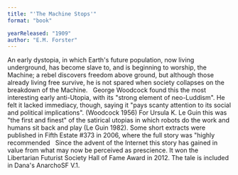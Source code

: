 ```yaml
---
title: "'The Machine Stops'"
format: "book"

yearReleased: "1909"
author: "E.M. Forster"
---
```

 An early dystopia, in which Earth's future population, now living underground,  has become slave to, and is beginning to worship, the Machine; a rebel discovers  freedom above ground, but although those already living free survive, he is not  spared when society collapses on the breakdown of the Machine.
  
 George Woodcock found this the most interesting early anti-Utopia, with its  "strong element of neo-Luddism". He felt it lacked immediacy, though, saying it  "pays scanty attention to its social and political implications". (Woodcock  1956) For Ursula K. Le Guin this was "the first and finest" of the satirical  utopias in which robots do the work and humans sit back and play (Le Guin 1982).  Some short extracts were published in Fifth Estate #373 in 2006, where  the full story was "highly recommended
  
 Since the advent of the Internet this story has gained in value from what  may now be perceived as prescience. It won the Libertarian Futurist Society Hall  of Fame Award in 2012. The tale is included in Dana's  AnarchoSF V.1.